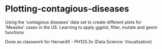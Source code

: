 # Plotting-contagious-diseases
Using the 'contagious diseases' data set to create different plots for 'Measles' cases in the US.
Learning to apply ggplot, filter, mutate and geom functions

Done as classwork for HarvardX - PH125.3x (Data Science: Visualization)
